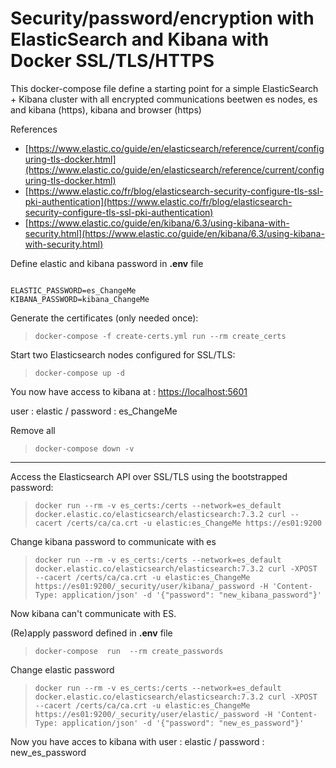 <h1>Security/password/encryption with ElasticSearch and Kibana with Docker SSL/TLS/HTTPS</h1>
This docker-compose file define a starting point for a simple ElasticSearch  + Kibana cluster with all encrypted communications beetwen es nodes, es and kibana (https), kibana and browser (https)

References
- [https://www.elastic.co/guide/en/elasticsearch/reference/current/configuring-tls-docker.html](https://www.elastic.co/guide/en/elasticsearch/reference/current/configuring-tls-docker.html)
- [https://www.elastic.co/fr/blog/elasticsearch-security-configure-tls-ssl-pki-authentication](https://www.elastic.co/fr/blog/elasticsearch-security-configure-tls-ssl-pki-authentication)
- [https://www.elastic.co/guide/en/kibana/6.3/using-kibana-with-security.html](https://www.elastic.co/guide/en/kibana/6.3/using-kibana-with-security.html)
  
Define elastic and kibana password in **.env** file 
```

ELASTIC_PASSWORD=es_ChangeMe 
KIBANA_PASSWORD=kibana_ChangeMe
```
Generate the certificates (only needed once):

> `docker-compose -f create-certs.yml run --rm create_certs`


Start two Elasticsearch nodes configured for SSL/TLS:

>`docker-compose up -d`

You now have access to kibana at : [https://localhost:5601](https://localhost:5601)

user : elastic / password : es_ChangeMe

Remove all
>`docker-compose down -v`

<hr>

Access the Elasticsearch API over SSL/TLS using the bootstrapped password:

>`docker run --rm -v es_certs:/certs --network=es_default docker.elastic.co/elasticsearch/elasticsearch:7.3.2 curl --cacert /certs/ca/ca.crt -u elastic:es_ChangeMe https://es01:9200`

Change kibana password to communicate with es

>`docker run --rm -v es_certs:/certs --network=es_default docker.elastic.co/elasticsearch/elasticsearch:7.3.2 curl -XPOST --cacert /certs/ca/ca.crt -u elastic:es_ChangeMe  https://es01:9200/_security/user/kibana/_password -H 'Content-Type: application/json' -d '{"password": "new_kibana_password"}'`

Now kibana can't communicate with ES.

(Re)apply password defined in **.env** file

> `docker-compose  run  --rm create_passwords`


Change elastic password

>`docker run --rm -v es_certs:/certs --network=es_default docker.elastic.co/elasticsearch/elasticsearch:7.3.2 curl -XPOST --cacert /certs/ca/ca.crt -u elastic:es_ChangeMe  https://es01:9200/_security/user/elastic/_password -H 'Content-Type: application/json' -d '{"password": "new_es_password"}'`

Now you have acces to kibana with user : elastic / password : new_es_password